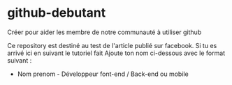 # github-debutant
Créer pour aider les membre de notre communauté à utiliser github

Ce repository est destiné au test de l'article publié sur facebook. 
Si tu es arrivé ici en suivant le tutoriel fait Ajoute ton nom ci-dessous avec le format suivant :

 - Nom prenom - Développeur font-end / Back-end ou mobile 
 


